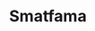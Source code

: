 # Smatfama
<!DOCTYPE html>
<html lang="en">
<head>
    <meta charset="UTF-8">
    <meta name="viewport" content="width=device-width, initial-scale=1.0">
    <title>Agriconnect - Your Agricultural Companion</title>
    <style>
        body {
            margin: 0;
            font-family: prime 'Courier New', Courier, monospace;
        }

        header {
            background-color: #4CAF50;
            padding: 10px;
            display: flex;
            justify-content: space-between;
            align-items: center;
        }

        #logo {
            color: #fff;
            font-size: 28px;
            font-weight: bold;
            text-decoration: none;
        }

        nav {
            display: flex;
        }

        nav a {
            color: #fff;
            letter-spacing: 1px;
            text-decoration: none;
            padding: 10px;
            margin-left: 20px;
            font-size: 18px;
            font-weight: bold;
            transition: color 0.3s ease-in-out;
            border-radius: 5px;
            border: 1px solid #fff;
            cursor: pointer;
            text-transform: uppercase;
            background-color: #4CAF50;
            color: #fff;

        }

        nav a:hover {
            color: #d9ff00; /* Change the color on hover */
        }

        .mission-vision-container {
            background-color: #f0f0f0;
            padding: 30px;
            margin: 20px;
            border-radius: 10px;
            display: flex;
            flex-direction: column;
            align-items: center;
            justify-content: center;
            text-align: center;
            box-shadow: 0 0 10px rgba(0, 0, 0, 0.2);
            transition: all 0.3s ease-in-out;
            width: 400px;
            height: 400px;
            margin: 20px;
            padding: 20px;
            border-radius: 10px;
            text-align: center;
        }

        h2 {
            color: #4CAF50;
            font-size: 28px;
            font-weight: bold;
            text-decoration: none;
            text-transform: uppercase;
            margin-bottom: 20px;
            margin-top: 20px;
            letter-spacing: 1px;
            transition: color 0.3s ease-in-out;
            border-radius: 5px;
            border: 1px solid #fff;
        }

        p {
            color: #333;
            font-size: 18px;
            font-weight: bold;
            text-decoration: none;
            text-transform: uppercase;
            margin-bottom: 20px;
            margin-top: 20px;
            letter-spacing: 1px;

        }

          /* Button Styles */
          .get-started-button {
            display: inline-block;
            padding: 10px 20px;
            font-size: 16px;
            align-items: center;
            text-align: center;
            text-decoration: none;
            background-color: #4CAF50;
            color: #fff;
            border-radius: 5px;
            cursor: pointer;
            transition: background-color 0.3s ease-in-out;
        }

        .get-started-button:hover {
            background-color: #45a049; /* Darker color on hover */
            color: #fff;
            border-radius: 5px;
            cursor: pointer;
            transition: background-color 0.3s ease-in-out;
            box-shadow: 0 0 10px rgba(0, 0, 0, 0.2);
            transition: all 0.3s ease-in-out;

        }

        /* Modal Styles */
        .modal {
            display: none;
            position: fixed;
            top: 0;
            left: 0;
            width: 100%;
            height: 100%;
            background-color: rgba(0, 0, 0, 0.5);
        }

        .modal-content {
            background-color: #fff;
            padding: 20px;
            margin: 10% auto;
            width: 80%;
            border-radius: 5px;
        }

        .close {
            color: #aaa;
            float: right;
            font-size: 28px;
            font-weight: bold;
            cursor: pointer;
        }
        
        form {
            display: flex;
            flex-direction: column;
            align-items: center;
            justify-content: center;
        }

        input {
            margin: 10px;
            padding: 10px;
            width: 100%;
            box-sizing: border-box;
            border: 1px solid #ccc;
            border-radius: 5px;
            outline: none;
            font-size: 16px;
            transition: border-color 0.3s ease-in-out;
            background-color: #fff;
        }

        .create-account {
            margin-top: 20px;
            margin-bottom: 20px;
            padding: 10px;

        }

        .create-account {
            margin-top: 20px;
        }

        /* Create Account Form Styles */
        .create-account-form {
            display: flex;
            flex-direction: column;
            align-items: center;
            justify-content: center;        
        }

        .error-message {
            color: red;
            margin: 5px 0;
            font-size: 12px;
            text-align: center;
            display: none;
        }
    </style>
</head>
<body>
    <header>
        <div id="logo">Agriconnect</div>
        <nav>
            <a href="#">Home</a>
            <a href="#">About</a>
            <a href="#">Vet Services</a>
            <a href="#">Lab Services</a>
            <a href="#">Contacts</a>
        </nav>
    </header>

    <!-<div class="mission-vision-container">
        <h2>Mission</h2>
        <p>To empower farmers with cutting-edge technology and information, fostering sustainable agriculture and ensuring food security.</p>
        
        <h2>Vision</h2>
        <p>To be the leading agricultural platform, connecting farmers with innovative solutions, promoting environmental stewardship, and transforming the future of farming globally.</p>
    </div>


    <a href="#" class="get-started-button" onclick="openModal()">GET STARTED</a>

    <!-- Modal -->
    <div id="myModal" class="modal">
        <div class="modal-content">
            <span class="close" onclick="closeModal()">&times;</span>
            <!-- Your login form goes here -->
            <h2>Login</h2>
            <form>
                <input type="email" placeholder="Email" required>
                <input type="password" placeholder="Password" required>
                <button type="submit">Login</button>
            </form>
            <p class="create-account">Don't have an account? <a href="#">Create one</a></p>
        </div>

        <div id="createAccountForm" style="display: none;">
            <h2>Create Account</h2>
            <form class="create-account-form" onsubmit="return validateCreateAccount()">
                <input type="email" id="createEmail" placeholder="Email" required>
                <input type="password" id="createPassword" placeholder="Password" required>
                <input type="password" id="confirmPassword" placeholder="Confirm Password" required>
                <button type="submit">Create Account</button>
            </form>
        </div>
    </div>

    <script>
         // Modal functionality
         function openModal() {
            document.getElementById("myModal").style.display = "block";
        }

        function closeModal() {
            document.getElementById("myModal").style.display = "none";
            // Reset create account form on modal close
            document.getElementById("createAccountForm").style.display = "none";
            document.getElementById("createEmail").value = "";
            document.getElementById("createPassword").value = "";
            document.getElementById("confirmPassword").value = "";
        }

        // Show create account form
        function showCreateAccountForm() {
            document.getElementById("createAccountForm").style.display = "block";
        }

        // Validate create account form
        function validateCreateAccount() {
            var createEmail = document.getElementById("createEmail").value;
            var createPassword = document.getElementById("createPassword").value;
            var confirmPassword = document.getElementById("confirmPassword").value;

            // Basic email validation
            var emailRegex = /^[^\s@]+@[^\s@]+\.[^\s@]+$/;
            if (!emailRegex.test(createEmail)) {
                alert("Invalid email address");
                return false;
            }

            // Password and Confirm Password validation
            if (createPassword.length < 8) {
                alert("Password must be at least 8 characters");
                return false;
            }

            if (createPassword !== confirmPassword) {
                alert("Passwords do not match");
                return false;
            }

            // Success - You can proceed with form submission
            alert("Account created successfully!");
            closeModal();
        }
    </script>
</body>
</html>
